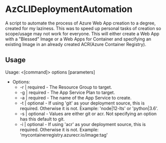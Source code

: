 # AzCLIDeploymentAutomation

A script to automate the process of Azure Web App creation to a degree, created for my laziness. This was to speed up personal tasks of creation so scope/usage may not work for everyone. This will either create a Web App with a "Blessed" Image or a Web Apps for Container and specifying an existing Image in an already created ACR(Azure Container Registry).

## Usage 
Usage: <[command]> options [parameters]
- Options:
    - -r | required - The Resource Group to target.
    - -g | required - The App Service Plan to target.
    - -a | required - The name of the App Service to create.
    - -t | optional - If using 'git' as your deployment source, this is required. Otherwise it is not. Example: 'node|12-lts' or 'python|3.6'.
    - -s | optional - Values are either git or acr. Not specifying an option has this default to git.
    - -i | optional - If using 'acr' as your deployment source, this is required. Otherwise it is not. Example: 'mycontainerregistry.azurecr.io/image:tag'
